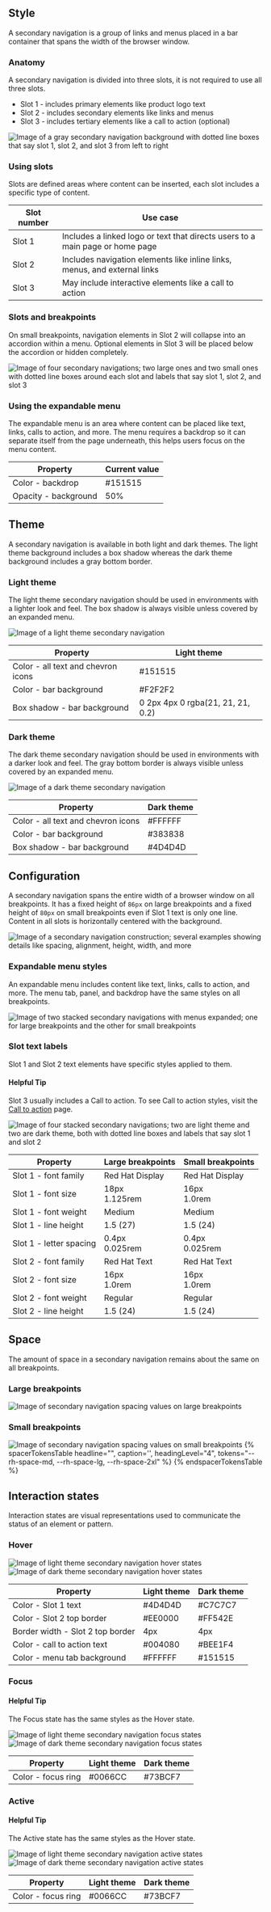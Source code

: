 ## Style

A secondary navigation is a group of links and menus placed in a bar container that spans the width of the browser window.
  
### Anatomy

A secondary navigation is divided into three slots, it is not required to use all three slots.

- Slot 1 - includes primary elements like product logo text
- Slot 2 - includes secondary elements like links and menus
- Slot 3 - includes tertiary elements like a call to action (optional)

<uxdot-example width-adjustment="872px">
  <img src="../nav-secondary-style-slots.png" alt="Image of a gray secondary navigation background with dotted line boxes that say slot 1, slot 2, and slot 3 from left to right">
</uxdot-example>


### Using slots

Slots are defined areas where content can be inserted, each slot includes a specific type of content.

<rh-table>
  <table>
    <thead>
      <tr>
        <th scope="col" data-label="Slot number">Slot number</th>
        <th scope="col" data-label="Use case">Use case</th>
      </tr>
    </thead>
    <tbody>
      <tr>
        <td data-label="Slot number">Slot 1</td>
        <td data-label="Use case">Includes a linked logo or text that directs users to a main page or home page</td>
      </tr>
      <tr>
        <td data-label="Slot number">Slot 2</td>
        <td data-label="Use case">Includes navigation elements like inline links, menus, and external links</td>
      </tr>
      <tr>
        <td data-label="Slot number">Slot 3</td>
        <td data-label="Use case">May include interactive elements like a call to action</td>
      </tr>
    </tbody>
  </table>
</rh-table>


### Slots and breakpoints

On small breakpoints, navigation elements in Slot 2 will collapse into an accordion within a menu. Optional elements in Slot 3 will be placed below the accordion or hidden completely.

<uxdot-example width-adjustment="872px">
  <img src="../nav-secondary-style-slots-and-breakpoints.png" alt="Image of four secondary navigations; two large ones and two small ones with dotted line boxes around each slot and labels that say slot 1, slot 2, and slot 3">
</uxdot-example>

### Using the expandable menu

The expandable menu is an area where content can be placed like text, links, calls to action, and more. The menu requires a backdrop so it can separate itself from the page underneath, this helps users focus on the menu content.

<rh-table>
  <table>
    <thead>
      <tr>
        <th scope="col" data-label="Property">Property</th>
        <th scope="col" data-label="Current value">Current value</th>
      </tr>
    </thead>
    <tbody>
      <tr>
        <td data-label="Property">Color - backdrop</td>
        <td data-label="Current value">#151515</td>
      </tr>
      <tr>
        <td data-label="Property">Opacity - background</td>
        <td data-label="Current value">50%</td>
      </tr>
    </tbody>
  </table>
</rh-table>


## Theme

A secondary navigation is available in both light and dark themes. The light theme background includes a box shadow whereas the dark theme background includes a gray bottom border.

### Light theme

The light theme secondary navigation should be used in environments with a lighter look and feel. The box shadow is always visible unless covered by an expanded menu.

<uxdot-example width-adjustment="872px">
  <img src="../nav-secondary-style-theme-light.png" alt="Image of a light theme secondary navigation">
</uxdot-example>

<rh-table>
  <table>
    <thead>
      <tr>
        <th scope="col" data-label="Property">Property</th>
        <th scope="col" data-label="Light theme">Light theme</th>
      </tr>
    </thead>
    <tbody>
      <tr>
        <td data-label="Property">Color - all text and chevron icons</td>
        <td data-label="Light theme">#151515</td>
      </tr>
      <tr>
        <td data-label="Property">Color - bar background</td>
        <td data-label="Light theme">#F2F2F2</td>
      </tr>
      <tr>
        <td data-label="Property">Box shadow - bar background</td>
        <td data-label="Light theme">0 2px 4px 0 rgba(21, 21, 21, 0.2)</td>
      </tr>
    </tbody>
  </table>
</rh-table>


### Dark theme

The dark theme secondary navigation should be used in environments with a darker look and feel. The gray bottom border is always visible unless covered by an expanded menu.

<uxdot-example color-palette="darkest" width-adjustment="872px">
  <img src="../nav-secondary-style-theme-dark.png" alt="Image of a dark theme secondary navigation">
</uxdot-example>

<rh-table>
  <table>
    <thead>
      <tr>
        <th scope="col" data-label="Property">Property</th>
        <th scope="col" data-label="Dark theme">Dark theme</th>
      </tr>
    </thead>
    <tbody>
      <tr>
        <td data-label="Property">Color - all text and chevron icons</td>
        <td data-label="Dark theme">#FFFFFF</td>
      </tr>
      <tr>
        <td data-label="Property">Color - bar background</td>
        <td data-label="Dark theme">#383838</td>
      </tr>
      <tr>
        <td data-label="Property">Box shadow - bar background</td>
        <td data-label="Dark theme">#4D4D4D</td>
      </tr>
    </tbody>
  </table>
</rh-table>


## Configuration

A secondary navigation spans the entire width of a browser window on all breakpoints. It has a fixed height of <code>86px</code> on large breakpoints and a fixed height of <code>80px</code> on small breakpoints even if Slot 1 text is only one line. Content in all slots is horizontally centered with the background.

<uxdot-example width-adjustment="872px">
  <img src="../nav-secondary-style-configuration.png" alt="Image of a secondary navigation construction; several examples showing details like spacing, alignment, height, width, and more">
</uxdot-example>

### Expandable menu styles

An expandable menu includes content like text, links, calls to action, and more. The menu tab, panel, and backdrop have the same styles on all breakpoints.

<uxdot-example width-adjustment="872px">
  <img src="../nav-secondary-style-expandable-menu-styles.png" alt="Image of two stacked secondary navigations with menus expanded; one for large breakpoints and the other for small breakpoints">
</uxdot-example>

### Slot text labels

Slot 1 and Slot 2 text elements have specific styles applied to them.

<rh-alert state="info">
  <h4 slot="header">Helpful Tip</h4>
  <p>Slot 3 usually includes a Call to action. To see Call to action styles, visit the <a href="/elements/call-to-action">Call to action</a> page.</p>
</rh-alert>

<uxdot-example width-adjustment="872px">
  <img src="../nav-secondary-style-text-labels.png" alt="Image of four stacked secondary navigations; two are light theme and two are dark theme, both with dotted line boxes and labels that say slot 1 and slot 2">
</uxdot-example>

<rh-table>
  <table>
    <thead>
      <tr>
        <th scope="col" data-label="Property">Property</th>
        <th scope="col" data-label="Large breakpoints">Large breakpoints</th>
        <th scope="col" data-label="Small breakpoints">Small breakpoints</th>
      </tr>
    </thead>
    <tbody>
      <tr>
        <td data-label="Property">Slot 1 - font family</td>
        <td data-label="Large breakpoints">Red Hat Display</td>
        <td data-label="Small breakpoints">Red Hat Display</td>
      </tr>
      <tr>
        <td data-label="Property">Slot 1 - font size</td>
        <td data-label="Large breakpoints">18px <br> 1.125rem</td>
        <td data-label="Small breakpoints">16px <br> 1.0rem</td>
      </tr>
      <tr>
        <td data-label="Property">Slot 1 - font weight</td>
        <td data-label="Large breakpoints">Medium</td>
        <td data-label="Small breakpoints">Medium</td>
      </tr>
      <tr>
        <td data-label="Property">Slot 1 - line height</td>
        <td data-label="Large breakpoints">1.5 (27)</td>
        <td data-label="Small breakpoints">1.5 (24)</td>
      </tr>
      <tr>
        <td data-label="Property">Slot 1 - letter spacing</td>
        <td data-label="Large breakpoints">0.4px <br> 0.025rem</td>
        <td data-label="Small breakpoints">0.4px <br> 0.025rem</td>
      </tr>
      <tr>
        <td data-label="Property">Slot 2 - font family</td>
        <td data-label="Large breakpoints">Red Hat Text</td>
        <td data-label="Small breakpoints">Red Hat Text</td>
      </tr>
      <tr>
        <td data-label="Property">Slot 2 - font size</td>
        <td data-label="Large breakpoints">16px <br> 1.0rem</td>
        <td data-label="Small breakpoints">16px <br> 1.0rem</td>
      </tr>
      <tr>
        <td data-label="Property">Slot 2 - font weight</td>
        <td data-label="Large breakpoints">Regular</td>
        <td data-label="Small breakpoints">Regular</td>
      </tr>
      <tr>
        <td data-label="Property">Slot 2 - line height</td>
        <td data-label="Large breakpoints">1.5 (24)</td>
        <td data-label="Small breakpoints">1.5 (24)</td>
      </tr>
    </tbody>
  </table>
</rh-table>


## Space

The amount of space in a secondary navigation remains about the same on all breakpoints.

### Large breakpoints

<uxdot-example width-adjustment="872px">
  <img src="../nav-secondary-space-breakpoints-large.png" alt="Image of secondary navigation spacing values on large breakpoints">
</uxdot-example>


### Small breakpoints  

<uxdot-example width-adjustment="872px">
  <img src="../nav-secondary-space-breakpoints-small.png" alt="Image of secondary navigation spacing values on small breakpoints">
</uxdot-example>

<rh-table>
  {% spacerTokensTable 
    headline="",
    caption='',
    headingLevel="4",
    tokens="--rh-space-md, --rh-space-lg,  --rh-space-2xl" %}
  {% endspacerTokensTable %}
</rh-table>


## Interaction states

Interaction states are visual representations used to communicate the status of an element or pattern.

### Hover

<uxdot-example width-adjustment="872px">
  <img src="../nav-secondary-interaction-state-hover-theme-light.png" alt="Image of light theme secondary navigation hover states">
</uxdot-example>

<uxdot-example color-palette="darkest" width-adjustment="872px">
  <img src="../nav-secondary-interaction-state-hover-theme-dark.png" alt="Image of dark theme secondary navigation hover states">
</uxdot-example>



<rh-table>
  <table>
    <thead>
      <tr>
        <th scope="col" data-label="Property">Property</th>
        <th scope="col" data-label="Light theme">Light theme</th>
        <th scope="col" data-label="Dark theme">Dark theme</th>
      </tr>
    </thead>
    <tbody>
      <tr>
        <td data-label="Property">Color - Slot 1 text</td>
        <td data-label="Light theme">#4D4D4D</td>
        <td data-label="Dark theme">#C7C7C7</td>
      </tr>
      <tr>
        <td data-label="Property">Color - Slot 2 top border</td>
        <td data-label="Light theme">#EE0000</td>
        <td data-label="Dark theme">#FF542E</td>
      </tr>
      <tr>
        <td data-label="Property">Border width - Slot 2 top border</td>
        <td data-label="Light theme">4px</td>
        <td data-label="Dark theme">4px</td>
      </tr>
      <tr>
        <td data-label="Property">Color - call to action text</td>
        <td data-label="Light theme">#004080</td>
        <td data-label="Dark theme">#BEE1F4</td>
      </tr>
      <tr>
        <td data-label="Property">Color - menu tab background</td>
        <td data-label="Light theme">#FFFFFF</td>
        <td data-label="Dark theme">#151515</td>
      </tr>
    </tbody>
  </table>
</rh-table>


### Focus

<rh-alert state="info">
  <h4 slot="header">Helpful Tip</h4>
  <p>The Focus state has the same styles as the Hover state.</p> 
</rh-alert>

<uxdot-example width-adjustment="872px">
  <img src="../nav-secondary-interaction-state-focus-theme-light.png" alt="Image of light theme secondary navigation focus states">
</uxdot-example>

<uxdot-example color-palette="darkest" width-adjustment="872px">
  <img src="../nav-secondary-interaction-state-focus-theme-dark.png" alt="Image of dark theme secondary navigation focus states">
</uxdot-example>
  
<rh-table>
  <table>
    <thead>
      <tr>
        <th scope="col" data-label="Property">Property</th>
        <th scope="col" data-label="Light theme">Light theme</th>
        <th scope="col" data-label="Dark theme">Dark theme</th>
      </tr>
    </thead>
    <tbody>
      <tr>
        <td data-label="Property">Color - focus ring</td>
        <td data-label="Light theme">#0066CC</td>
        <td data-label="Dark theme">#73BCF7</td>
      </tr>
    </tbody>
  </table>
</rh-table>


### Active

<rh-alert state="info">
  <h4 slot="header">Helpful Tip</h4>
  <p>The Active state has the same styles as the Hover state.</p>
</rh-alert>

<uxdot-example width-adjustment="872px">
  <img src="../nav-secondary-interaction-state-active-theme-light.png" alt="Image of light theme secondary navigation active states">
</uxdot-example>

<uxdot-example color-palette="darkest" width-adjustment="872px">
  <img src="../nav-secondary-interaction-state-active-theme-dark.png" alt="Image of dark theme secondary navigation active states">
</uxdot-example>

<rh-table>
  <table>
    <thead>
      <tr>
        <th scope="col" data-label="Property">Property</th>
        <th scope="col" data-label="Light theme">Light theme</th>
        <th scope="col" data-label="Dark theme">Dark theme</th>
      </tr>
    </thead>
    <tbody>
      <tr>
        <td data-label="Property">Color - focus ring</td>
        <td data-label="Light theme">#0066CC</td>
        <td data-label="Dark theme">#73BCF7</td>
      </tr>
    </tbody>
  </table>
</rh-table>
